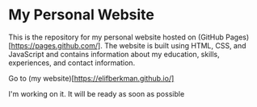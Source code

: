 # My Personal Website

This is the repository for my personal website hosted on (GitHub Pages)[https://pages.github.com/]. The website is built using HTML, CSS, and JavaScript and contains information about my education, skills, experiences, and contact information.

Go to (my website)[https://elifberkman.github.io/]

I'm working on it. It will be ready as soon as possible